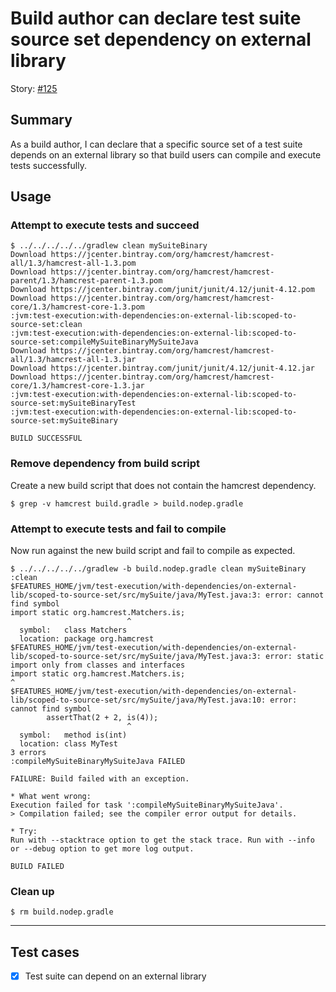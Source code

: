 # Build author can declare test suite source set dependency on external library

Story: [#125](https://github.com/gradle/langos/issues/125)

## Summary
As a build author, I can declare that a specific source set of a test suite depends on an external library so that build users can compile and execute tests successfully.

## Usage

### Attempt to execute tests and succeed

    $ ../../../../../gradlew clean mySuiteBinary
    Download https://jcenter.bintray.com/org/hamcrest/hamcrest-all/1.3/hamcrest-all-1.3.pom
    Download https://jcenter.bintray.com/org/hamcrest/hamcrest-parent/1.3/hamcrest-parent-1.3.pom
    Download https://jcenter.bintray.com/junit/junit/4.12/junit-4.12.pom
    Download https://jcenter.bintray.com/org/hamcrest/hamcrest-core/1.3/hamcrest-core-1.3.pom
    :jvm:test-execution:with-dependencies:on-external-lib:scoped-to-source-set:clean
    :jvm:test-execution:with-dependencies:on-external-lib:scoped-to-source-set:compileMySuiteBinaryMySuiteJava
    Download https://jcenter.bintray.com/org/hamcrest/hamcrest-all/1.3/hamcrest-all-1.3.jar
    Download https://jcenter.bintray.com/junit/junit/4.12/junit-4.12.jar
    Download https://jcenter.bintray.com/org/hamcrest/hamcrest-core/1.3/hamcrest-core-1.3.jar
    :jvm:test-execution:with-dependencies:on-external-lib:scoped-to-source-set:mySuiteBinaryTest
    :jvm:test-execution:with-dependencies:on-external-lib:scoped-to-source-set:mySuiteBinary

    BUILD SUCCESSFUL


### Remove dependency from build script
Create a new build script that does not contain the hamcrest dependency.

    $ grep -v hamcrest build.gradle > build.nodep.gradle

### Attempt to execute tests and fail to compile
Now run against the new build script and fail to compile as expected.

    $ ../../../../../gradlew -b build.nodep.gradle clean mySuiteBinary
    :clean
    $FEATURES_HOME/jvm/test-execution/with-dependencies/on-external-lib/scoped-to-source-set/src/mySuite/java/MyTest.java:3: error: cannot find symbol
    import static org.hamcrest.Matchers.is;
                              ^
      symbol:   class Matchers
      location: package org.hamcrest
    $FEATURES_HOME/jvm/test-execution/with-dependencies/on-external-lib/scoped-to-source-set/src/mySuite/java/MyTest.java:3: error: static import only from classes and interfaces
    import static org.hamcrest.Matchers.is;
    ^
    $FEATURES_HOME/jvm/test-execution/with-dependencies/on-external-lib/scoped-to-source-set/src/mySuite/java/MyTest.java:10: error: cannot find symbol
            assertThat(2 + 2, is(4));
                              ^
      symbol:   method is(int)
      location: class MyTest
    3 errors
    :compileMySuiteBinaryMySuiteJava FAILED

    FAILURE: Build failed with an exception.

    * What went wrong:
    Execution failed for task ':compileMySuiteBinaryMySuiteJava'.
    > Compilation failed; see the compiler error output for details.

    * Try:
    Run with --stacktrace option to get the stack trace. Run with --info or --debug option to get more log output.

    BUILD FAILED


### Clean up

    $ rm build.nodep.gradle

----

## Test cases

 - [x] Test suite can depend on an external library
